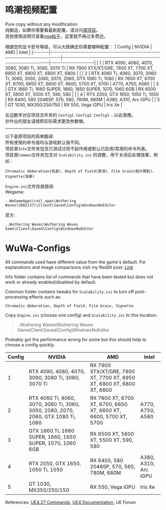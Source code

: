 # 鸣潮视频配置
Pure copy without any modification.  
纯搬运，如果你需要看最新配置，请访问[源项目](https://github.com/AlteriaX/WuWa-Configs)。  
其他使用说明可查看[nga帖子](https://g.nga.cn/read.php?tid=40329895)，这里就不再过多赘述。

根据您的显卡型号等级，可以大致确定你需要哪种配置：
| Config | NVIDIA                                                                            | AMD                                                                   | Intel                |
|--------|-----------------------------------------------------------------------------------|-----------------------------------------------------------------------|----------------------|
| 1      | RTX 4090, 4080, 4070, 3090, 3080 Ti, 3080, 3070 Ti                                | RX 7900 XTX/XT/GRE, 7800 XT, 7700 XT, 6950 XT, 6900 XT, 6800 XT, 6800 |                      |
| 2      | RTX 4060 Ti, 4060, 3070, 3060 Ti, 3060, 3050, 2080, 2070, 2060, GTX 1080 Ti, 1080 | RX 7600 XT, 6700 XT, 6700, 6650 XT, 6600 XT, 6600, 5700 XT, 5700      | A770, A750, A580     |
| 3      | GTX 1660 Ti, 1660 SUPER, 1660, 1650 SUPER, 1070, 1060 6GB                         | RX 6500 XT, 5600 XT, 5500 XT, 590, 580                                |                      |
| 4      | RTX 2050, GTX 1650, 1050 Ti, 1050                                                 | RX 6400, 580 2048SP, 570, 560, 780M, 680M                             | A380, A310, Arc iGPU |
| 5      | GT 1030, MX350/250/150                                                            | RX 550, Vega iGPU                                                     | Iris Xe              |

左边数字对应项目文件夹的 `Config1 Config2 Config3` ...以此类推。  
抄作业的朋友请按照实际需求更改参数嗷。 

---

以下是原项目的简单翻译:    
所有使用的命令值均与游戏默认值不同。  
项目里`Info`文件夹包含已测试过但不起作用或默认已启用/禁用的命令列表。  
项目里`Common`文件夹包含对 ``Scalability.ini`` 的调整，用于关闭后处理效果，例如：
```
Chromatic Abberation(色差)、Depth of Field(景深)、Film Grain(胶片颗粒)、Vignette(渐晕)
```
`Engine.ini`文件存放路径:  
Wegame:   
```
..WeGameApps\rail_apps\Wuthering Waves(2002137)\Client\Saved\Config\WindowsNoEditor
```   
官方:   
```
..Wuthering Waves\Wuthering Waves Game\Client\Saved\Config\WindowsNoEditor
```


# WuWa-Configs

All commands used have different value from the game's default. For explanations and image comparisons visit my Reddit post: [Link](https://www.reddit.com/r/WutheringWaves/comments/1d07cku/ue4_engine_tweaks_to_improve_visuals_and_reduce/)

Info folder contains list of commands that have been tested but does not work or already enabled/disabled by default.

Common folder contains tweaks for ``Scalability.ini`` to turn off post-processing effects such as:
```
Chromatic Abberation, Depth of Field, Film Grain, Vignette
```

Copy ``Engine.ini`` (choose one config) and ``Scalability.ini`` to this location: 
> ..Wuthering Waves\Wuthering Waves Game\Client\Saved\Config\WindowsNoEditor

Probably got the performance wrong for some but this should help to choose a config quickly.

| Config | NVIDIA                                                                            | AMD                                                                   | Intel                |
|--------|-----------------------------------------------------------------------------------|-----------------------------------------------------------------------|----------------------|
| 1      | RTX 4090, 4080, 4070, 3090, 3080 Ti, 3080, 3070 Ti                                | RX 7900 XTX/XT/GRE, 7800 XT, 7700 XT, 6950 XT, 6900 XT, 6800 XT, 6800 |                      |
| 2      | RTX 4060 Ti, 4060, 3070, 3060 Ti, 3060, 3050, 2080, 2070, 2060, GTX 1080 Ti, 1080 | RX 7600 XT, 6700 XT, 6700, 6650 XT, 6600 XT, 6600, 5700 XT, 5700      | A770, A750, A580     |
| 3      | GTX 1660 Ti, 1660 SUPER, 1660, 1650 SUPER, 1070, 1060 6GB                         | RX 6500 XT, 5600 XT, 5500 XT, 590, 580                                |                      |
| 4      | RTX 2050, GTX 1650, 1050 Ti, 1050                                                 | RX 6400, 580 2048SP, 570, 560, 780M, 680M                             | A380, A310, Arc iGPU |
| 5      | GT 1030, MX350/250/150                                                            | RX 550, Vega iGPU                                                     | Iris Xe              |

References: [UE4.27 Commands](https://framedsc.com/GeneralGuides/ue4_commands.htm), [UE4 Documentation](https://docs.unrealengine.com/4.27/en-US/), UE Forum
